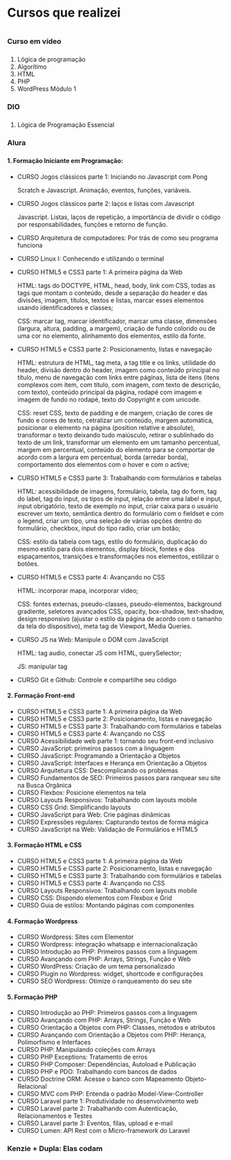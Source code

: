 # Cursos que realizei <H1>
  
### Curso em vídeo <H3>

1. Lógica de programação
2. Algorítimo
3. HTML
4. PHP
5. WordPress Módulo 1

### DIO <H3>

1. Lógica de Programação Essencial
  
### Alura <H3>
  
#### 1. Formação Iniciante em Programação: <H4>

- CURSO Jogos clássicos parte 1: Iniciando no Javascript com Pong</li>
    Scratch e Javascript. Animação, eventos, funções, variáveis.</li>
  
- CURSO Jogos clássicos parte 2: laços e listas com Javascript</li>
    Javascript. Listas, laços de repetição, a importância de dividir o código por responsabilidades, funções e retorno de função.</li>
  
- CURSO Arquitetura de computadores: Por trás de como seu programa funciona</li>

- CURSO Linux I: Conhecendo e utilizando o terminal</li>

- CURSO HTML5 e CSS3 parte 1: A primeira página da Web</li>
    HTML: tags do DOCTYPE, HTML, head, body, link com CSS, todas as tags que montam o conteúdo, desde a separação do header e das divisões, imagem, títulos, textos e       listas, marcar esses elementos usando identificadores e classes;</li>
    
    CSS: marcar tag, marcar identificador, marcar uma classe, dimensões (largura, altura, padding, a margem), criação de fundo colorido ou de uma cor no elemento,         alinhamento dos elementos, estilo da fonte.</li>
    
- CURSO HTML5 e CSS3 parte 2: Posicionamento, listas e navegação</li>
 
    HTML: estrutura de HTML, tag meta, a tag title e os links, utilidade do header, divisão dentro do header, imagem como conteúdo principal no título, menu de             navegação com links entre páginas, lista de itens (itens complexos com item, com título, com imagem, com texto de descrição, com texto), conteúdo principal da         página, rodapé com imagem e imagem de fundo no rodapé, texto do Copyright e com unicode.</li>
    
    CSS: reset CSS, texto de padding e de margem, criação de cores de fundo e cores de texto, cetralizar um conteúdo, margem automática, posicionar o elemento na           página (position relative e absolute), transformar o texto deixando tudo maiúsculo, retirar o sublinhado do texto de um link, transformar um elemento em um tamanho     percentual, margem em percentual, conteúdo do elemento para se comportar de acordo com a largura em percentual, borda (arredar borda), comportamento dos elementos     com o hover e com o active;</li>
    
- CURSO HTML5 e CSS3 parte 3: Trabalhando com formulários e tabelas</li>
 
    HTML: acessibilidade de imagens, formulário, tabela, tag do form, tag do label, tag do input, os tipos de input, relação entre uma label e input, input                 obrigatório, texto de exemplo no input, criar caixa para o usuário escrever um texto, semântica dentro do formulário com o fieldset e com o legend, criar um tipo,     uma seleção de várias opções dentro do formulário, checkbox, input do tipo radio, criar um botão;</li>
    
    CSS: estilo da tabela com tags, estilo do formulário, duplicação do mesmo estilo para dois elementos, display block, fontes e dos espaçamentos, transições e           transformações nos elementos, estilizar o botões.</li>
    
- CURSO HTML5 e CSS3 parte 4: Avançando no CSS</li>

    HTML: incorporar mapa, incorporar vídeo;</li>
    
    CSS: fontes externas, pseudo-classes, pseudo-elementos, background gradiente, seletores avançados CSS, opacity, box-shadow, text-shadow, design responsivo (ajustar     o estilo da página de acordo com o tamanho da tela do dispositivo), meta tag de Viewport, Media Queries.</li>
    
- CURSO JS na Web: Manipule o DOM com JavaScript</li>
 
   HTML: tag audio, conectar JS com HTML, querySelector;</li>
   
   JS: manipular tag <audio> do HTML através do JavaScript.</li>
   
- CURSO Git e Github: Controle e compartilhe seu código</li>
  
#### 2. Formação Front-end <H4>

- CURSO HTML5 e CSS3 parte 1: A primeira página da Web</li>
- CURSO HTML5 e CSS3 parte 2: Posicionamento, listas e navegação</li>
- CURSO HTML5 e CSS3 parte 3: Trabalhando com formulários e tabelas</li>
- CURSO HTML5 e CSS3 parte 4: Avançando no CSS</li>
- CURSO Acessibilidade web parte 1: tornando seu front-end inclusivo</li>
- CURSO JavaScript: primeiros passos com a linguagem</li>
- CURSO JavaScript: Programando a Orientação a Objetos</li>
- CURSO JavaScript: Interfaces e Herança em Orientação a Objetos</li>
- CURSO Arquitetura CSS: Descomplicando os problemas</li>
- CURSO Fundamentos de SEO: Primeiros passos para ranquear seu site na Busca Orgânica</li>
- CURSO Flexbox: Posicione elementos na tela</li>
- CURSO Layouts Responsivos: Trabalhando com layouts mobile</li>
- CURSO CSS Grid: Simplificando layouts</li>
- CURSO JavaScript para Web: Crie páginas dinâmicas</li>
- CURSO Expressões regulares: Capturando textos de forma mágica</li>
- CURSO JavaScript na Web: Validação de Formulários e HTML5</li>

#### 3. Formação HTML e CSS <H4>

- CURSO HTML5 e CSS3 parte 1: A primeira página da Web</li>
- CURSO HTML5 e CSS3 parte 2: Posicionamento, listas e navegação</li>
- CURSO HTML5 e CSS3 parte 3: Trabalhando com formulários e tabelas</li>
- CURSO HTML5 e CSS3 parte 4: Avançando no CSS</li>
- CURSO Layouts Responsivos: Trabalhando com layouts mobile</li>
- CURSO CSS: Dispondo elementos com Flexbox e Grid</li>
- CURSO Guia de estilos: Montando páginas com componentes</li>

#### 4. Formação Wordpress <H4>

- CURSO Wordpress: Sites com Elementor</li>
- CURSO Wordpress: integração whatsapp e internacionalização</li>
- CURSO Introdução ao PHP: Primeiros passos com a linguagem</li>
- CURSO Avançando com PHP: Arrays, Strings, Função e Web</li>
- CURSO WordPress: Criação de um tema personalizado</li>
- CURSO Plugin no Wordpress: widget, shortcode e configurações</li>
- CURSO SEO Wordpress: Otimize o ranqueamento do seu site</li>
    
#### 5. Formação PHP <H4>

- CURSO Introdução ao PHP: Primeiros passos com a linguagem</li>
- CURSO Avançando com PHP: Arrays, Strings, Função e Web</li>
- CURSO Orientação a Objetos com PHP: Classes, métodos e atributos</li>
- CURSO Avançando com Orientação a Objetos com PHP: Herança, Polimorfismo e Interfaces</li>
- CURSO PHP: Manipulando coleções com Arrays</li>
- CURSO PHP Exceptions: Tratamento de erros</li>
- CURSO PHP Composer: Dependências, Autoload e Publicação</li>
- CURSO PHP e PDO: Trabalhando com bancos de dados</li>
- CURSO Doctrine ORM: Acesse o banco com Mapeamento Objeto-Relacional</li>
- CURSO MVC com PHP: Entenda o padrão Model-View-Controller</li>
- CURSO Laravel parte 1: Produtividade no desenvolvimento web</li>
- CURSO Laravel parte 2: Trabalhando com Autenticação, Relacionamentos e Testes</li>
- CURSO Laravel parte 3: Eventos, filas, upload e e-mail</li>
- CURSO Lumen: API Rest com o Micro-framework do Laravel</li>
  
### Kenzie + Dupla: Elas codam <H3>
